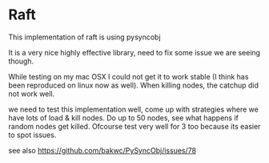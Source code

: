 # Raft

This implementation of raft is using pysyncobj

It is a very nice highly effective library, need to fix some issue we are seeing though.

While testing on my mac OSX I could not get it to work stable (I think has been reproduced on linux now as well).
When killing nodes, the catchup did not work well.

we need to test this implementation well, come up with strategies where we have lots of load & kill nodes.
Do up to 50 nodes, see what happens if random nodes get killed.
Ofcourse test very well for 3 too because its easier to spot issues.

see also https://github.com/bakwc/PySyncObj/issues/78
